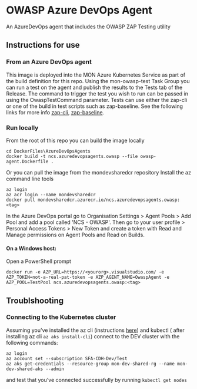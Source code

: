 # OWASP Azure DevOps Agent

An AzureDevOps agent that includes the OWASP ZAP Testing utility

## Instructions for use

### From an Azure DevOps agent

This image is deployed into the MON Azure Kubernetes Service as part of the build definition for this repo.  Using the mon-owasp-test Task Group you can run a test on the agent and publish the results to the Tests tab of the Release.  The command to trigger the test you wish to run can be passed in using the OwaspTestCommand parameter.  Tests can use either the zap-cli or one of the build in test scripts such as zap-baseline.  See the following links for more info [zap-cli](https://github.com/Grunny/zap-cli), [zap-baseline](https://github.com/zaproxy/zaproxy/wiki/ZAP-Baseline-Scan).

### Run locally

From the root of this repo you can build the image locally
```
cd DockerFiles\AzureDevOpsAgents
docker build -t ncs.azuredevopsagents.owasp --file owasp-agent.Dockerfile .
```

Or you can pull the image from the mondevsharedcr repository
Install the az command line tools
```
az login
az acr login --name mondevsharedcr
docker pull mondevsharedcr.azurecr.io/ncs.azuredevopsagents.owasp:<tag>
```

In the Azure DevOps portal go to Organisation Settings > Agent Pools > Add Pool and add a pool called 'NCS - OWASP'.  Then go to your user profile > Personal Access Tokens > New Token and create a token with Read and Manage permissions on Agent Pools and Read on Builds.

#### On a Windows host:

Open a PowerShell prompt
```
docker run -e AZP_URL=https://<yourorg>.visualstudio.com/ -e AZP_TOKEN=not-a-real-pat-token -e AZP_AGENT_NAME=OwaspAgent -e AZP_POOL=TestPool ncs.azuredevopsagents.owasp:<tag>
```

## Troublshooting

### Connecting to the Kubernetes cluster

Assuming you've installed the az cli (instructions [here](https://docs.microsoft.com/en-us/cli/azure/install-azure-cli?view=azure-cli-latest)) and kubectl ( after installing az cli `az aks install-cli`) connect to the DEV cluster with the following commands:

```
az login
az account set --subscription SFA-CDH-Dev/Test
az aks get-credentials --resource-group mon-dev-shared-rg --name mon-dev-shared-aks --admin
```

and test that you've connected successfully by running `kubectl get nodes`


